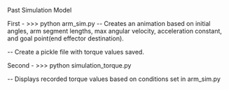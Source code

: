 Past Simulation Model

First - >>> python arm_sim.py
 -- Creates an animation based on initial angles, arm segment lengths,
max angular velocity, acceleration constant, and goal point(end effector destination).

 -- Create a pickle file with torque values saved.

Second - >>> python simulation_torque.py

 -- Displays recorded torque values based on conditions set in arm_sim.py

